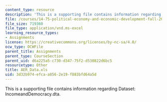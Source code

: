 ```yaml
---
content_type: resource
description: 'This is a supporting file contains information regarding Dataset: IncomeandDemocracy.dta.'
file: /courses/14-75-political-economy-and-economic-development-fall-2012/3d32b974efcaa8562e19f883bfd64a5d_AER_Data.xls
file_size: 719360
file_type: application/vnd.ms-excel
learning_resource_types:
- Assignments
license: https://creativecommons.org/licenses/by-nc-sa/4.0/
ocw_type: OCWFile
parent_title: Assignments
parent_type: CourseSection
parent_uid: d6a225a5-c730-d347-75f2-d530822d6bc5
resourcetype: Other
title: AER_Data.xls
uid: 3d32b974-efca-a856-2e19-f883bfd64a5d
---
```

This is a supporting file contains information regarding Dataset: IncomeandDemocracy.dta.